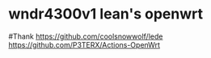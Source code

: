 # wndr4300v1 lean's openwrt

#Thank
https://github.com/coolsnowwolf/lede
https://github.com/P3TERX/Actions-OpenWrt
